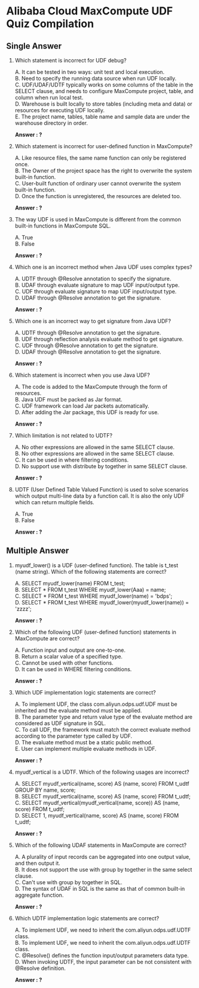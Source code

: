 # Alibaba Cloud MaxCompute UDF Quiz Compilation

## Single Answer

1. Which statement is incorrect for UDF debug?

	A. It can be tested in two ways: unit test and local execution.  
	B. Need to specify the running data source when run UDF locally.  
	C. UDF/UDAF/UDTF typically works on some columns of the table in the SELECT clause, and needs to configure MaxCompute project, table, and column when run local test.  
	D. Warehouse is built locally to store tables (including meta and data) or resources for executing UDF locally.  
	E. The project name, tables, table name and sample data are under the warehouse directory in order.

	**Answer : ?**

2. Which statement is incorrect for user-defined function in MaxCompute?

	A. Like resource files, the same name function can only be registered once.  
	B. The Owner of the project space has the right to overwrite the system built-in function.  
	C. User-built function of ordinary user cannot overwrite the system built-in function.  
	D. Once the function is unregistered, the resources are deleted too.

	**Answer : ?**

3. The way UDF is used in MaxCompute is different from the common built-in functions in MaxCompute SQL.

	A. True  
	B. False

	**Answer : ?**

4. Which one is an incorrect method when Java UDF uses complex types?

	A. UDTF through @Resolve annotation to specify the signature.  
	B. UDAF through evaluate signature to map UDF input/output type.  
	C. UDF through evaluate signature to map UDF input/output type.  
	D. UDAF through @Resolve annotation to get the signature.

	**Answer : ?**

5. Which one is an incorrect way to get signature from Java UDF?

	A. UDTF through @Resolve annotation to get the signature.  
	B. UDF through reflection analysis evaluate method to get signature.  
	C. UDF through @Resolve annotation to get the signature.  
	D. UDAF through @Resolve annotation to get the signature.

	**Answer : ?**

6. Which statement is incorrect when you use Java UDF?

	A. The code is added to the MaxCompute through the form of resources.  
	B. Java UDF must be packed as Jar format.  
	C. UDF framework can load Jar packets automatically.  
	D. After adding the Jar package, this UDF is ready for use.

	**Answer : ?**

7. Which limitation is not related to UDTF?

	A. No other expressions are allowed in the same SELECT clause.  
	B. No other expressions are allowed in the same SELECT clause.  
	C. It can be used in where filtering conditions.  
	D. No support use with distribute by together in same SELECT clause.

	**Answer : ?**

8. UDTF (User Defined Table Valued Function) is used to solve scenarios which output multi-line data by a function call. It is also the only UDF which can return multiple fields.

	A. True  
	B. False

	**Answer : ?**

## Multiple Answer

1. myudf_lower() is a UDF (user-defined function). The table is t_test (name string). Which of the following statements are correct?

	A. SELECT myudf_lower(name) FROM t_test;  
	B. SELECT * FROM t_test WHERE myudf_lower(Aaa) = name;  
	C. SELECT * FROM t_test WHERE myudf_lower(name) = 'bdps';  
	D. SELECT * FROM t_test WHERE myudf_lower(myudf_lower(name)) = 'zzzz';

	**Answer : ?**

2. Which of the following UDF (user-defined function) statements in MaxCompute are correct?

	A. Function input and output are one-to-one.  
	B. Return a scalar value of a specified type.  
	C. Cannot be used with other functions.  
	D. It can be used in WHERE filtering conditions.

	**Answer : ?**

3. Which UDF implementation logic statements are correct?

	A. To implement UDF, the class com.aliyun.odps.udf.UDF must be inherited and the evaluate method must be applied.  
	B. The parameter type and return value type of the evaluate method are considered as UDF signature in SQL.  
	C. To call UDF, the framework must match the correct evaluate method according to the parameter type called by UDF.  
	D. The evaluate method must be a static public method.  
	E. User can implement multiple evaluate methods in UDF.

	**Answer : ?**

4. myudf_vertical is a UDTF. Which of the following usages are incorrect?

	A. SELECT myudf_vertical(name, score) AS (name, score) FROM t_udtf GROUP BY name, score;  
	B. SELECT myudf_vertical(name, score) AS (name, score) FROM t_udtf;  
	C. SELECT myudf_vertical(myudf_vertical(name, score)) AS (name, score) FROM t_udtf;  
	D. SELECT 1, myudf_vertical(name, score) AS (name, score) FROM t_udtf;

	**Answer : ?**

5. Which of the following UDAF statements in MaxCompute are correct?

	A. A plurality of input records can be aggregated into one output value, and then output it.  
	B. It does not support the use with group by together in the same select clause.  
	C. Can't use with group by together in SQL.  
	D. The syntax of UDAF in SQL is the same as that of common built-in aggregate function.

	**Answer : ?**

6. Which UDTF implementation logic statements are correct?

	A. To implement UDF, we need to inherit the com.aliyun.odps.udf.UDTF class.  
	B. To implement UDF, we need to inherit the com.aliyun.odps.udf.UDTF class.  
	C. @Resolve() defines the function input/output parameters data type.  
	D. When invoking UDTF, the input parameter can be not consistent with @Resolve definition.

	**Answer : ?**
